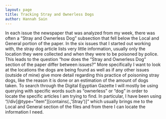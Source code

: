 ```yaml
---
layout: page
title: Tracking Stray and Ownerless Dogs
author: Hannah Sain
---
```

In each issue the newspaper that was analyzed from my week, there was often a “Stray and Ownerless Dog” subsection that fell below the Local and General portion of the paper. In the six issues that I started out working with, the stray dog article lists very little information, usually only the location they were collected and when they were to be poisoned by police. This leads to the question “how does the “Stray and Ownerless Dog” section of the paper differ between issues?” More specifically I want to look at the locations the dogs are being found as well as if any other issues (outside of mine) give more detail regarding this practice of poisoning stray dogs, like the reason it is done or an estimation of the amount of dogs taken.
To search through the Digital Egyptian Gazette I will mostly be using querying with specific words such as “ownerless” or “dog” in order to locate the specific articles I am trying to find. In particular, I have been using “//div[@type="item"][contains(.,'Stray')]” which usually brings me to the Local and General section of the files and from there I can locate the information I need.
